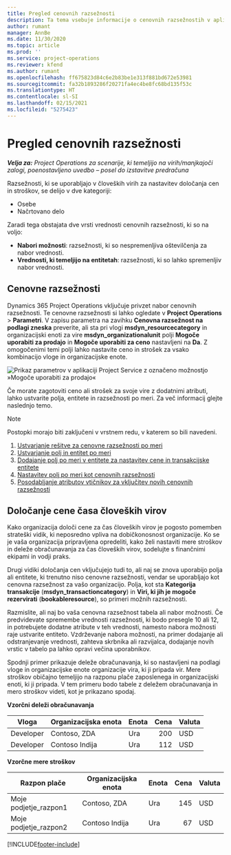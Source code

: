 ```yaml
---
title: Pregled cenovnih razsežnosti
description: Ta tema vsebuje informacije o cenovnih razsežnostih v aplikaciji Dynamics 365 Project Operations.
author: rumant
manager: AnnBe
ms.date: 11/30/2020
ms.topic: article
ms.prod: ''
ms.service: project-operations
ms.reviewer: kfend
ms.author: rumant
ms.openlocfilehash: ff675823d84c6e2b83be1e313f881bd672e53981
ms.sourcegitcommit: fa32b1893286f20271fa4ec4be8fc68bd135f53c
ms.translationtype: HT
ms.contentlocale: sl-SI
ms.lasthandoff: 02/15/2021
ms.locfileid: "5275423"
---
```

# <a name="pricing-dimensions-overview"></a>Pregled cenovnih razsežnosti

_**Velja za:** Project Operations za scenarije, ki temeljijo na virih/manjkajoči zalogi, poenostavljeno uvedbo – posel do izstavitve predračuna_

Razsežnosti, ki se uporabljajo v človeških virih za nastavitev določanja cen in stroškov, se delijo v dve kategoriji:

- Osebe
- Načrtovano delo

Zaradi tega obstajata dve vrsti vrednosti cenovnih razsežnosti, ki so na voljo:

- **Nabori možnosti**: razsežnosti, ki so nespremenljiva oštevilčenja za nabor vrednosti.
- **Vrednosti, ki temeljijo na entitetah**: razsežnosti, ki so lahko spremenljiv nabor vrednosti.

## <a name="pricing-dimensions"></a>Cenovne razsežnosti

Dynamics 365 Project Operations vključuje privzet nabor cenovnih razsežnosti. Te cenovne razsežnosti si lahko ogledate v **Project Operations** > **Parametri**. V zapisu parametra na zavihku **Cenovna razsežnost na podlagi zneska** preverite, ali sta pri vlogi **msdyn_resourcecategory** in organizacijski enoti za vire **msdyn_organizationalunit** polji **Mogoče uporabiti za prodajo** in **Mogoče uporabiti za ceno** nastavljeni na **Da**. Z omogočenimi temi polji lahko nastavite ceno in strošek za vsako kombinacijo vloge in organizacijske enote.

![Prikaz parametrov v aplikaciji Project Service z označeno možnostjo »Mogoče uporabiti za prodajo«](media/PS-OOB-parameters.png)

Če morate zagotoviti ceno ali strošek za svoje vire z dodatnimi atributi, lahko ustvarite polja, entitete in razsežnosti po meri. Za več informacij glejte naslednjo temo. 
  
  > [!NOTE]
  > Postopki morajo biti zaključeni v vrstnem redu, v katerem so bili navedeni.

1. [Ustvarjanje rešitve za cenovne razsežnosti po meri](../sales/create-solution-custompd.md)
2. [Ustvarjanje polj in entitet po meri](create-custom-fields-entities-pricing-dimensions.md)
3. [Dodajanje polj po meri v entitete za nastavitev cene in transakcijske entitete ](add-custom-fields-price-setup-transactional-entities.md)
4. [Nastavitev polj po meri kot cenovnih razsežnosti ](set-up-custom-fields-pricing-dimensions.md)
5. [Posodabljanje atributov vtičnikov za vključitev novih cenovnih razsežnosti](update-plugin-attributes-pd.md)


## <a name="pricing-human-resource-time"></a>Določanje cene časa človeških virov
Kako organizacija določi cene za čas človeških virov je pogosto pomemben strateški vidik, ki neposredno vpliva na dobičkonosnost organizacije. Ko se je vaša organizacija pripravljena opredeliti, kako želi nastaviti mere stroškov in deleže obračunavanja za čas človeških virov, sodelujte s finančnimi ekipami in vodji praks.

Drugi vidiki določanja cen vključujejo tudi to, ali naj se znova uporabijo polja ali entitete, ki trenutno niso cenovne razsežnosti, vendar se uporabljajo kot cenovna razsežnost za vašo organizacijo. Polja, kot sta **Kategorija transakcije** (**msdyn_transactioncategory**) in **Viri, ki jih je mogoče rezervirati** (**bookableresource**), so primeri možnih razsežnosti. 

Razmislite, ali naj bo vaša cenovna razsežnost tabela ali nabor možnosti. Če predvidevate spremembe vrednosti razsežnosti, ki bodo presegle 10 ali 12, in potrebujete dodatne atribute v teh vrednosti, namesto nabora možnosti raje ustvarite entiteto. Vzdrževanje nabora možnosti, na primer dodajanje ali odstranjevanje vrednosti, zahteva skrbnika ali razvijalca, dodajanje novih vrstic v tabelo pa lahko opravi večina uporabnikov.

Spodnji primer prikazuje deleže obračunavanja, ki so nastavljeni na podlagi vloge in organizacijske enote organizacije vira, ki ji pripada vir. Mere stroškov običajno temeljijo na razponu plače zaposlenega in organizacijski enoti, ki ji pripada. V tem primeru bodo tabele z deležem obračunavanja in mero stroškov videti, kot je prikazano spodaj.

**Vzorčni deleži obračunavanja**

| Vloga        | Organizacijska enota    |Enota      |Cena      |Valuta  |
| ------------|-------------|----------|----------:|----------|
| Developer   | Contoso, ZDA  |Ura | 200|USD     |
| Developer   | Contoso Indija |Ura|   112|USD     |


**Vzorčne mere stroškov**

| Razpon plače     | Organizacijska enota    |Enota      |Cena      |Valuta  |
| ----------------|-------------|----------|----------:|----------|
| Moje podjetje_razpon1 | Contoso, ZDA  |Ura | 145|USD     |
| Moje podjetje_razpon2 | Contoso Indija |Ura|   67|USD     |


[!INCLUDE[footer-include](../includes/footer-banner.md)]